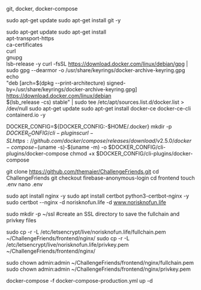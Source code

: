 git, docker, docker-compose

sudo apt-get update
sudo apt-get install git -y

sudo apt-get update
sudo apt-get install \
 apt-transport-https \
 ca-certificates \
 curl \
 gnupg \
 lsb-release -y
curl -fsSL https://download.docker.com/linux/debian/gpg | sudo gpg --dearmor -o /usr/share/keyrings/docker-archive-keyring.gpg
echo \
 "deb [arch=$(dpkg --print-architecture) signed-by=/usr/share/keyrings/docker-archive-keyring.gpg] https://download.docker.com/linux/debian \
 $(lsb_release -cs) stable" | sudo tee /etc/apt/sources.list.d/docker.list > /dev/null
sudo apt-get update
sudo apt-get install docker-ce docker-ce-cli containerd.io -y

DOCKER_CONFIG=${DOCKER_CONFIG:-$HOME/.docker}
mkdir -p $DOCKER_CONFIG/cli-plugins
curl -SL https://github.com/docker/compose/releases/download/v2.5.0/docker-compose-$(uname -s)-$(uname -m) -o $DOCKER_CONFIG/cli-plugins/docker-compose
chmod +x $DOCKER_CONFIG/cli-plugins/docker-compose

git clone https://github.com/themaier/ChallengeFriends.git
cd ChallengeFriends
git checkout firebase-anonymous-login
cd frontend
touch .env
nano .env

sudo apt install nginx -y
sudo apt install certbot python3-certbot-nginx -y
sudo certbot --nginx -d norisknofun.life -d www.norisknofun.life

sudo mkdir -p ~/ssl #create an SSL directory to save the fullchain and privkey files

sudo cp -r -L /etc/letsencrypt/live/norisknofun.life/fullchain.pem ~/ChallengeFriends/frontend/nginx/
sudo cp -r -L /etc/letsencrypt/live/norisknofun.life/privkey.pem ~/ChallengeFriends/frontend/nginx/

sudo chown admin:admin ~/ChallengeFriends/frontend/nginx/fullchain.pem
sudo chown admin:admin ~/ChallengeFriends/frontend/nginx/privkey.pem

docker-compose -f docker-compose-production.yml up -d
